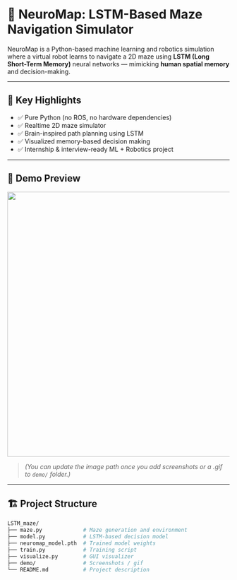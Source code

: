# 🧠 NeuroMap: LSTM-Based Maze Navigation Simulator

NeuroMap is a Python-based machine learning and robotics simulation where a virtual robot learns to navigate a 2D maze using **LSTM (Long Short-Term Memory)** neural networks — mimicking **human spatial memory** and decision-making.

---

## 📌 Key Highlights

- ✅ Pure Python (no ROS, no hardware dependencies)
- ✅ Realtime 2D maze simulator
- ✅ Brain-inspired path planning using LSTM
- ✅ Visualized memory-based decision making
- ✅ Internship & interview-ready ML + Robotics project

---

## 🧪 Demo Preview

<p align="center">
  <img demo/demo/src="neuro_map_demo.png" width="600"/>
</p>

> *(You can update the image path once you add screenshots or a .gif to `demo/` folder.)*

---

## 🏗️ Project Structure

```bash
LSTM_maze/
├── maze.py             # Maze generation and environment
├── model.py            # LSTM-based decision model
├── neuromap_model.pth  # Trained model weights
├── train.py            # Training script
├── visualize.py        # GUI visualizer
├── demo/               # Screenshots / gif
└── README.md           # Project description
